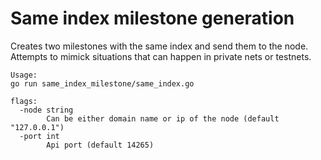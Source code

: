 # Same index milestone generation

Creates two milestones with the same index and send them to the node.
Attempts to mimick situations that can happen in private nets or testnets.

```
Usage:
go run same_index_milestone/same_index.go

flags:
  -node string
        Can be either domain name or ip of the node (default "127.0.0.1")
  -port int
        Api port (default 14265)
```